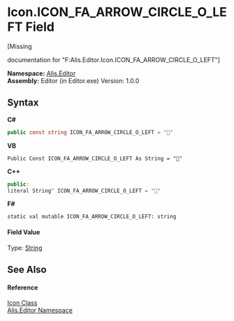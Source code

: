 # Icon.ICON_FA_ARROW_CIRCLE_O_LEFT Field
 

\[Missing <summary> documentation for "F:Alis.Editor.Icon.ICON_FA_ARROW_CIRCLE_O_LEFT"\]

**Namespace:**&nbsp;<a href="b150ade4-39de-a232-5f06-d3cdc1b2c538">Alis.Editor</a><br />**Assembly:**&nbsp;Editor (in Editor.exe) Version: 1.0.0

## Syntax

**C#**<br />
``` C#
public const string ICON_FA_ARROW_CIRCLE_O_LEFT = ""
```

**VB**<br />
``` VB
Public Const ICON_FA_ARROW_CIRCLE_O_LEFT As String = ""
```

**C++**<br />
``` C++
public:
literal String^ ICON_FA_ARROW_CIRCLE_O_LEFT = ""
```

**F#**<br />
``` F#
static val mutable ICON_FA_ARROW_CIRCLE_O_LEFT: string
```


#### Field Value
Type: <a href="https://docs.microsoft.com/dotnet/api/system.string" target="_blank">String</a>

## See Also


#### Reference
<a href="cc0f883c-67f8-f772-c6d7-a60b129f22a7">Icon Class</a><br /><a href="b150ade4-39de-a232-5f06-d3cdc1b2c538">Alis.Editor Namespace</a><br />